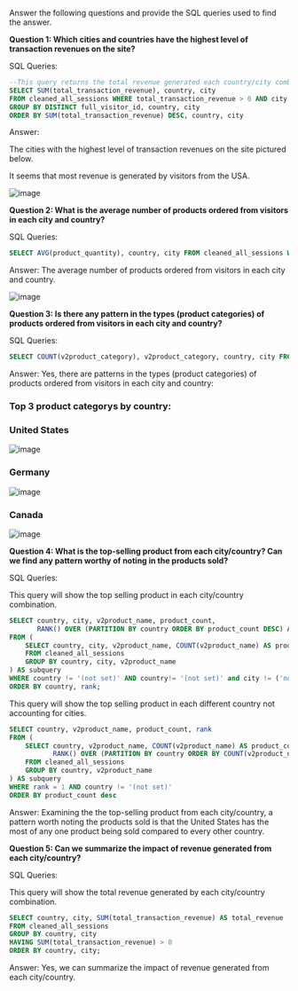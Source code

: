Answer the following questions and provide the SQL queries used to find the answer.

    
**Question 1: Which cities and countries have the highest level of transaction revenues on the site?**


SQL Queries:

```sql
--This query returns the total revenue generated each country/city combination.
SELECT SUM(total_transaction_revenue), country, city
FROM cleaned_all_sessions WHERE total_transaction_revenue > 0 AND city != 'not available in demo dataset'
GROUP BY DISTINCT full_visitor_id, country, city
ORDER BY SUM(total_transaction_revenue) DESC, country, city 
 ```

Answer:

The cities with the highest level of transaction revenues on the site pictured below.

It seems that most revenue is generated by visitors from the USA.

![image](https://github.com/Christopher-DSA/SQL-Project/assets/132075292/6c7a12ac-67c5-433e-ba5b-b047a9e738d1)

**Question 2: What is the average number of products ordered from visitors in each city and country?**


SQL Queries:

```sql
SELECT AVG(product_quantity), country, city FROM cleaned_all_sessions WHERE product_quantity IS NOT NULL GROUP BY country, city ORDER BY AVG(product_quantity) DESC, country, city 
 ```

Answer:
The average number of products ordered from visitors in each city and country.

![image](https://github.com/Christopher-DSA/SQL-Project/assets/132075292/e19a0bed-e2dc-461e-83be-f288a09d5e76)





**Question 3: Is there any pattern in the types (product categories) of products ordered from visitors in each city and country?**


SQL Queries:

```sql
SELECT COUNT(v2product_category), v2product_category, country, city FROM cleaned_all_sessions WHERE v2product_category IS NOT NULL GROUP BY country, city, v2product_category ORDER BY COUNT(v2product_category) DESC, country, city 
```

Answer:
Yes, there are patterns in the types (product categories) of products ordered from visitors in each city and country:

### Top 3 product categorys by country:

### United States
![image](https://github.com/Christopher-DSA/SQL-Project/assets/132075292/e80a14b8-5409-446c-88a4-52b8cd48c23c)

### Germany
![image](https://github.com/Christopher-DSA/SQL-Project/assets/132075292/cded9821-54eb-45f9-b880-38f5090d8ecb)

### Canada
![image](https://github.com/Christopher-DSA/SQL-Project/assets/132075292/d302c057-5f99-4342-a817-90f2d5f102df)


**Question 4: What is the top-selling product from each city/country? Can we find any pattern worthy of noting in the products sold?**

SQL Queries:

This query will show the top selling product in each city/country combination.
```sql
SELECT country, city, v2product_name, product_count,
       RANK() OVER (PARTITION BY country ORDER BY product_count DESC) AS rank
FROM (
    SELECT country, city, v2product_name, COUNT(v2product_name) AS product_count
    FROM cleaned_all_sessions
    GROUP BY country, city, v2product_name
) AS subquery
WHERE country != '(not set)' AND country!= '(not set)' and city != ('not available in demo dataset')
ORDER BY country, rank;
```
This query will show the top selling product in each different country not accounting for cities.
```sql
SELECT country, v2product_name, product_count, rank
FROM (
    SELECT country, v2product_name, COUNT(v2product_name) AS product_count,
           RANK() OVER (PARTITION BY country ORDER BY COUNT(v2product_name) DESC) AS rank
    FROM cleaned_all_sessions
    GROUP BY country, v2product_name
) AS subquery
WHERE rank = 1 AND country != '(not set)'
ORDER BY product_count desc
```

Answer:
Examining the the top-selling product from each city/country, a pattern worth noting the products sold is that the United States has the most of any one product being sold compared to every other country.


**Question 5: Can we summarize the impact of revenue generated from each city/country?**

SQL Queries:

This query will show the total revenue generated by each city/country combination.
``` sql
SELECT country, city, SUM(total_transaction_revenue) AS total_revenue
FROM cleaned_all_sessions
GROUP BY country, city
HAVING SUM(total_transaction_revenue) > 0
ORDER BY country, city;
```

Answer:
Yes, we can summarize the impact of revenue generated from each city/country.




